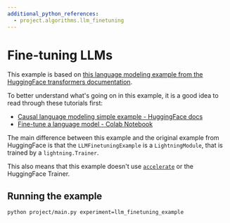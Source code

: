```yaml
---
additional_python_references:
  - project.algorithms.llm_finetuning
---
```

# Fine-tuning LLMs

This example is based on [this language modeling example from the HuggingFace transformers documentation](https://huggingface.co/docs/transformers/en/tasks/language_modeling).

To better understand what's going on in this example, it is a good idea to read through these tutorials first:
* [Causal language modeling simple example - HuggingFace docs](https://huggingface.co/docs/transformers/en/tasks/language_modeling)
* [Fine-tune a language model - Colab Notebook](https://colab.research.google.com/github/huggingface/notebooks/blob/main/examples/language_modeling.ipynb#scrollTo=X6HrpprwIrIz)

The main difference between this example and the original example from HuggingFace is that the `LLMFinetuningExample` is a `LightningModule`, that is trained by a `lightning.Trainer`.

This also means that this example doesn't use [`accelerate`](https://huggingface.co/docs/accelerate/en/index) or the HuggingFace Trainer.


## Running the example

```console
python project/main.py experiment=llm_finetuning_example
```
